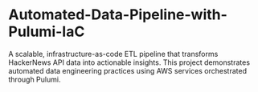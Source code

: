 # Automated-Data-Pipeline-with-Pulumi-IaC
A scalable, infrastructure-as-code ETL pipeline that transforms HackerNews API data into actionable insights. This project demonstrates automated data engineering practices using AWS services orchestrated through Pulumi.
